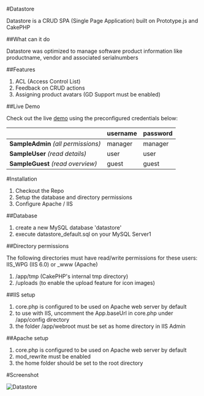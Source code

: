 #Datastore

Datastore is a CRUD SPA (Single Page Application) built on Prototype.js and CakePHP

##What can it do

Datastore was optimized to manage software product information like productname, vendor and associated serialnumbers 

##Features

1. ACL (Access Control List)
2. Feedback on CRUD actions
3. Assigning product avatars (GD Support must be enabled)

##Live Demo

Check out the live [demo](http://datastore.anito.de) using the preconfigured credentials below:

||**username**|**password**|
|:---------|:----------|:----------|
|**SampleAdmin** *(all permissions)*|manager|manager|
|**SampleUser** *(read details)*|user|user|
|**SampleGuest** *(read overview)*|guest|guest|

#Installation

1. Checkout the Repo
2. Setup the database and directory permissions
3. Configure Apache / IIS

##Database

1. create a new MySQL database 'datastore'
2. execute datastore_default.sql on your MySQL Server1

##Directory permissions

The following directories must have read/write permissions for these users:
    IIS_WPG (IIS 6.0) or _www (Apache)

1. /app/tmp (CakePHP's internal tmp directory)
2. /uploads (to enable the upload feature for icon images)

##IIS setup

1. core.php is configured to be used on Apache web server by default
2. to use with IIS, uncomment the App.baseUrl in core.php under /app/config directory
3. the folder /app/webroot must be set as home directory in IIS Admin

##Apache setup

1. core.php is configured to be used on Apache web server by default
2. mod_rewrite must be enabled
3. the home folder should be set to the root directory

#Screenshot

![Datastore](https://lh5.googleusercontent.com/-Qcaw9fGaaXs/TjLNnZCNjaI/AAAAAAAAADw/H3v7iszG-sk/s576/datastore.png)